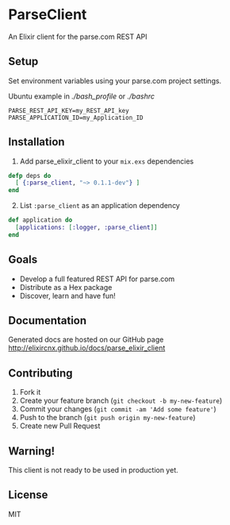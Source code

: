 ParseClient
===================

An Elixir client for the parse.com REST API

## Setup

Set environment variables using your parse.com project settings.

Ubuntu example in *./bash_profile* or *./bashrc*
```    
PARSE_REST_API_KEY=my_REST_API_key
PARSE_APPLICATION_ID=my_Application_ID
```

## Installation

1. Add parse_elixir_client to your `mix.exs` dependencies

  ```elixir
  defp deps do
    [ {:parse_client, "~> 0.1.1-dev"} ]
  end
  ```

2. List `:parse_client` as an application dependency

  ```elixir
  def application do
    [applications: [:logger, :parse_client]]
  end
  ```

## Goals

- Develop a full featured REST API for parse.com
- Distribute as a Hex package
- Discover, learn and have fun!

## Documentation

Generated docs are hosted on our GitHub page
http://elixircnx.github.io/docs/parse_elixir_client

## Contributing

1. Fork it
2. Create your feature branch (`git checkout -b my-new-feature`)
3. Commit your changes (`git commit -am 'Add some feature'`)
4. Push to the branch (`git push origin my-new-feature`)
5. Create new Pull Request

## Warning!

This client is not ready to be used in production yet.

## License
MIT
